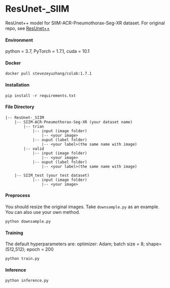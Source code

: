 # ResUnet-_SIIM
ResUnet++ model for SIIM-ACR-Pneumothorax-Seg-XR dataset. For original repo, see [ResUnet++](https://github.com/rishikksh20/ResUnet/)

#### Environment

python = 3.7, PyTorch = 1.7.1, cuda = 10.1

#### Docker
```
docker pull stevezeyuzhang/colab:1.7.1
```

#### Installation

```
pip install -r requirements.txt
```

#### File Directory
```
|-- ResUnet-_SIIM
    |-- SIIM-ACR-Pneumothorax-Seg-XR (your dataset name)
        |-- trian
            |-- input (image folder)
                |-- <your image>
            |-- ouput (label folder)
                |-- <your label>(the same name with image)
        |-- valid
            |-- input (image folder)
                |-- <your image>
            |-- ouput (label folder)
                |-- <your label>(the same name with image)

    |-- SIIM_test (your test dataset)
            |-- input (image folder)
                |-- <your image>
```
#### Preprocess
You should resize the original images. Take `downsample.py` as an example. You can also use your own method.
```
python downsample.py
```
#### Training
The default hyperparameters are: optimizer: Adam; batch size = 8; shape= (512,512); epoch = 200

```
python train.py
```
#### Inference

```
python inference.py
```
